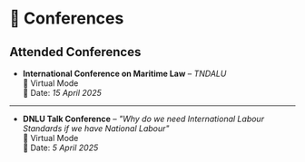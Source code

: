
# 🎤 Conferences  


## Attended Conferences  

- **International Conference on Maritime Law** – *TNDALU*  
  📍 Virtual Mode  
  📅 Date: *15 April 2025*  

---

- **DNLU Talk Conference** – *"Why do we need International Labour Standards if we have National Labour"*  
  📍 Virtual Mode  
  📅 Date: *5 April 2025*  
